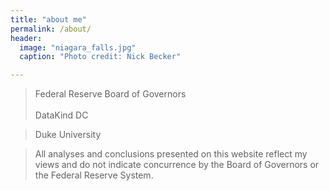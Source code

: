 ```yaml
---
title: "about me"
permalink: /about/
header:
  image: "niagara_falls.jpg"
  caption: "Photo credit: Nick Becker"

---
```


>Federal Reserve Board of Governors<br></br>DataKind DC

>Duke University

>All analyses and conclusions presented on this website reflect my views and do not indicate concurrence by the Board of Governors or the Federal Reserve System.

